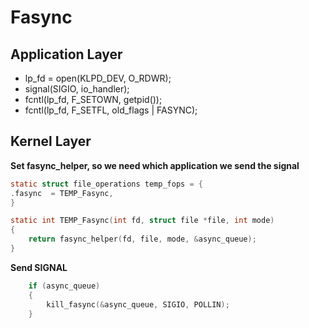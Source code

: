 # Fasync

## Application Layer
- lp_fd = open(KLPD_DEV, O_RDWR);
- signal(SIGIO, io_handler);
- fcntl(lp_fd, F_SETOWN, getpid());
- fcntl(lp_fd, F_SETFL, old_flags | FASYNC);

## Kernel Layer
**Set fasync_helper, so we need which application we send the signal**
```c
static struct file_operations temp_fops = {
.fasync  = TEMP_Fasync,
}

static int TEMP_Fasync(int fd, struct file *file, int mode)
{       
    return fasync_helper(fd, file, mode, &async_queue);
}


```

**Send SIGNAL**
```c
    if (async_queue)
    {
        kill_fasync(&async_queue, SIGIO, POLLIN);
    }
```